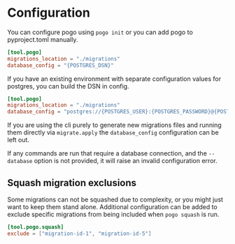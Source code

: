 # Configuration

You can configure pogo using `pogo init` or you can add pogo to pyproject.toml
manually.

```toml
[tool.pogo]
migrations_location = "./migrations"
database_config = "{POSTGRES_DSN}"
```

If you have an existing environment with separate configuration values for
postgres, you can build the DSN in config.

```toml
[tool.pogo]
migrations_location = "./migrations"
database_config = "postgres://{POSTGRES_USER}:{POSTGRES_PASSWORD}@{POSTGRES_HOST}:{POSTGRES_PORT}/{PORTGRES_DATABASE}"
```

If you are using the cli purely to generate new migrations files and running
them directly via `migrate.apply` the `database_config` configuration can be
left out.

If any commands are run that require a database connection, and the
`--database` option is not provided, it will raise an invalid configuration
error.

## Squash migration exclusions

Some migrations can not be squashed due to complexity, or you might just want
to keep them stand alone. Additional configuration can be added to exclude
specific migrations from being included when `pogo squash` is run.

```toml
[tool.pogo.squash]
exclude = ["migration-id-1", "migration-id-5"]
```
